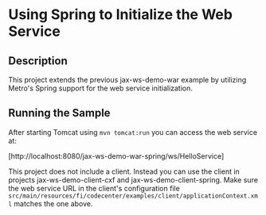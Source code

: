 Using Spring to Initialize the Web Service
==========================================

Description
-----------

This project extends the previous jax-ws-demo-war example by utilizing
Metro's Spring support for the web service initialization.

Running the Sample
------------------

After starting Tomcat using `mvn tomcat:run` you can access the web service at:

[http://localhost:8080/jax-ws-demo-war-spring/ws/HelloService]

This project does not include a client. Instead you can use the client in
projects jax-ws-demo-client-cxf and jax-ws-demo-client-spring. Make sure the
web service URL in the client's configuration file 
`src/main/resources/fi/codecenter/examples/client/applicationContext.xml`
matches the one above.